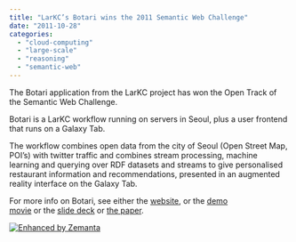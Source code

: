 ```yaml
---
title: "LarKC’s Botari wins the 2011 Semantic Web Challenge"
date: "2011-10-28"
categories: 
  - "cloud-computing"
  - "large-scale"
  - "reasoning"
  - "semantic-web"
---
```


The Botari application from the LarKC project has won the Open Track of the Semantic Web Challenge.

Botari is a LarKC workflow running on servers in Seoul, plus a user frontend that runs on a Galaxy Tab.

The workflow combines open data from the city of Seoul (Open Street Map, POI’s) with twitter traffic and combines stream processing, machine learning and querying over RDF datasets and streams to give personalised restaurant information and recommendations, presented in an augmented reality interface on the Galaxy Tab.

For more info on Botari, see either the [website](http://larkc.cefriel.it/lbsma/bottari/), or the [demo movie](http://www.youtube.com/watch?v=c1FmZUz5BOo) or the [slide deck](http://www.slideshare.net/emanueledellavalle/bottari-location-based-social-media-analysis-with-semantic-web) or [the paper](http://www.cs.vu.nl/~pmika/swc/submissions2011/swc2011_submission_15.pdf).

[![Enhanced by Zemanta](http://img.zemanta.com/zemified_e.png?x-id=7c3935c5-53f5-404e-9ff7-cee81c49a08f)](http://www.zemanta.com/ "Enhanced by Zemanta")
